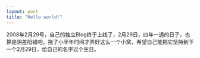 ```yaml
---
layout: post
title: "Hello world!"
---
```


2008年2月29号，自己的独立Blog终于上线了，2月29日，四年一遇的日子，也算是阴差阳错吧，拖了小半年时间才弄好这么一个小窝，希望自己能把它坚持到下一个2月29日，给自己的名字过个生日。
